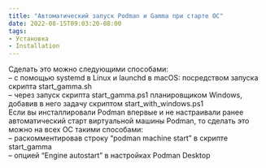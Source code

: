 ```yaml
---
title: "Автоматический запуск Podman и Gamma при старте ОС"
date: 2022-08-15T09:03:20-08:00
tags:
- Установка
- Installation
---
```



Сделать это можно следующими способами:  
– c помощью systemd в Linux и launchd в macOS: посредством запуска скрипта start_gamma.sh  
– через запуск скрипта start_gamma.ps1 планировщиком Windows, добавив в него задачу скриптом start_with_windows.ps1  
Если вы инсталлировали Podman впервые и не настраивали ранее автоматический старт виртуальной машины Podman, то сделать это можно на всех ОС такими способами:  
– раскомментировав строку “podman machine start” в скрипте start_gamma  
– опцией “Engine autostart” в настройках Podman Desktop

